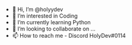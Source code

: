 - 👋 Hi, I’m @holyydev
- 👀 I’m interested in Coding
- 🌱 I’m currently learning Python
- 💞️ I’m looking to collaborate on ...
- 📫 How to reach me - Discord HolyDev#0114

<!---
holyydev/holyydev is a ✨ special ✨ repository because its `README.md` (this file) appears on your GitHub profile.
You can click the Preview link to take a look at your changes.
--->

